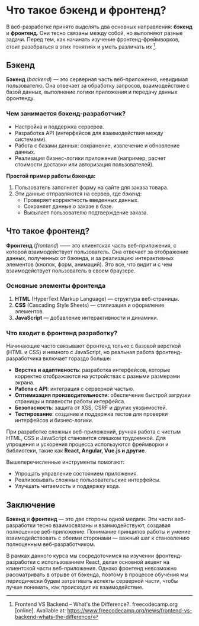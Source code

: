 # Что такое бэкенд и фронтенд?

В веб-разработке принято выделять два основных направления: **бэкенд** и **фронтенд**. Они тесно связаны между собой, но выполняют разные задачи. Перед тем, как начинать изучение фронтенд-фреймворков, стоит разобраться в этих понятиях и уметь различать их [^1].

## Бэкенд

**Бэкенд** (*backend*) — это серверная часть веб-приложения, невидимая пользователю. Она отвечает за обработку запросов, взаимодействие с базой данных, выполнение логики приложения и передачу данных фронтенду.

### Чем занимается бэкенд-разработчик?

- Настройка и поддержка серверов.  
- Разработка API (интерфейсов для взаимодействия между системами).  
- Работа с базами данных: сохранение, извлечение и обновление данных.  
- Реализация бизнес-логики приложения (например, расчет стоимости доставки или авторизация пользователей).  

**Простой пример работы бэкенда:**  
1. Пользователь заполняет форму на сайте для заказа товара.  
2. Эти данные отправляются на сервер, где *бэкенд*:  
   - Проверяет корректность введенных данных.  
   - Сохраняет данные о заказе в базе.
   - Высылает пользователю подтверждение заказа.  

## Что такое фронтенд?

**Фронтенд** (*frontend*) —— это клиентская часть веб-приложения, с которой взаимодействует пользователь. Она отвечает за отображение данных, полученных от бэкенда, и за реализацию интерактивных элементов (кнопок, форм, анимаций). Это все, что видит и с чем взаимодействует пользователь в своем браузере.

### Основные элементы фронтенда

1. **HTML** (HyperText Markup Language) — структура веб-страницы.
2. **CSS** (Cascading Style Sheets) — стилизация и оформление элементов.
3. **JavaScript** — добавление интерактивности и динамики.

### Что входит в фронтенд разработку?

Начинающие часто связывают фронтенд только с базовой версткой (HTML и CSS) и немного с JavaScript, но реальная работа фронтенд-разработчика включает гораздо больше:

- **Верстка и адаптивность**: разработка интерфейсов, которые корректно отображаются на устройствах с разными размерами экрана.
- **Работа с API**: интеграция с серверной частью.
- **Оптимизация производительности**: обеспечение быстрой загрузки страницы и плавности работы интерфейса.
- **Безопасность**: защита от XSS, CSRF и других уязвимостей.
- **Тестирование**: создание и поддержка тестов для проверки интерфейсов и бизнес-логики.

При разработке сложных веб-приложений, ручная работа с чистым HTML, CSS и JavaScript становится слишком трудоемкой. Для упрощения и ускорения процесса используются фреймворки и библиотеки, такие как **React, Angular, Vue.js и другие**.

Вышеперечисленные инструменты помогают:

- Упрощать управление состоянием приложения.
- Реализовывать сложные пользовательские интерфейсы.
- Улучшать читаемость и поддержку кода.

## Заключение

**Бэкенд** и **фронтенд** — это две стороны одной медали. Эти части веб-разработки тесно взаимосвязаны и взаимодействуют, создавая полноценное веб-приложение. Понимание принципов работы и умение взаимодействовать с обеими сторонами — важный шаг к становлению полноценным веб-разработчиком. 

В рамках данного курса мы сосредоточимся на изучении фронтенд-разработки с использованием React, делая основной акцент на клиентской части веб-приложения. Однако фронтенд невозможно рассматривать в отрыве от бэкенда, поэтому в процессе обучения мы периодически будем затрагивать аспекты серверной части, чтобы лучше понимать, как происходит их взаимодействие.

[^1]: Frontend VS Backend – What's the Difference?. freecodecamp.org [online]. Available at: https://www.freecodecamp.org/news/frontend-vs-backend-whats-the-difference/